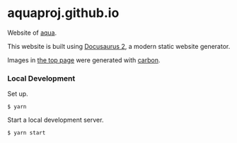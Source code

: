 # aquaproj.github.io

Website of [aqua](https://github.com/aquaproj/aqua).

This website is built using [Docusaurus 2](https://docusaurus.io/), a modern static website generator.

Images in [the top page](https://aquaproj.github.io/) were generated with [carbon](https://carbon.now.sh/).

### Local Development

Set up.

```console
$ yarn
```

Start a local development server.

```console
$ yarn start
```
